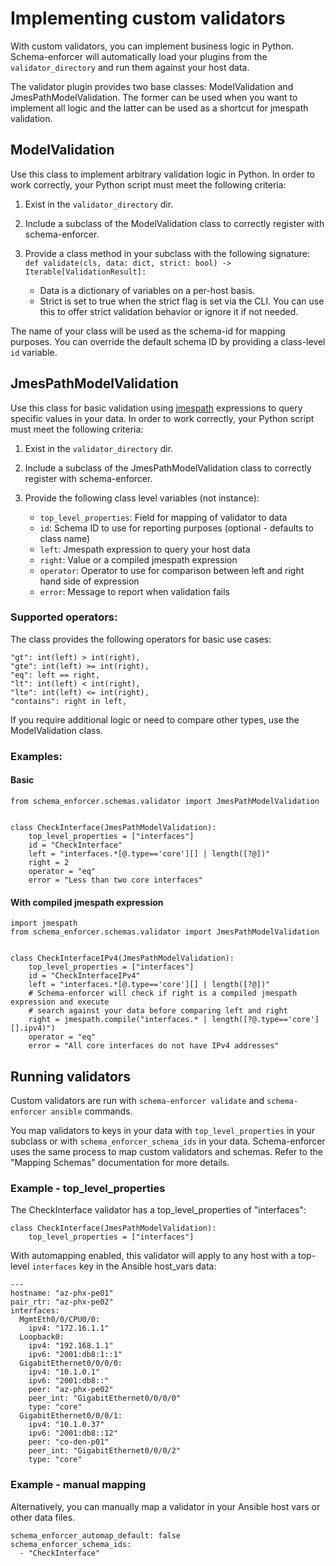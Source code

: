 # Implementing custom validators

With custom validators, you can implement business logic in Python. Schema-enforcer will automatically
load your plugins from the `validator_directory` and run them against your host data.

The validator plugin provides two base classes: ModelValidation and JmesPathModelValidation. The former can be used
when you want to implement all logic and the latter can be used as a shortcut for jmespath validation.

## ModelValidation

Use this class to implement arbitrary validation logic in Python. In order to work correctly, your Python script must meet
the following criteria:

1. Exist in the `validator_directory` dir.
2. Include a subclass of the ModelValidation class to correctly register with schema-enforcer.
3. Provide a class method in your subclass with the following signature:
`def validate(cls, data: dict, strict: bool) -> Iterable[ValidationResult]:`

   * Data is a dictionary of variables on a per-host basis.
   * Strict is set to true when the strict flag is set via the CLI. You can use this to offer strict validation behavior
   or ignore it if not needed.

The name of your class will be used as the schema-id for mapping purposes. You can override the default schema ID
by providing a class-level `id` variable.

## JmesPathModelValidation

Use this class for basic validation using [jmespath](https://jmespath.org/) expressions to query specific values in your data. In order to work correctly, your Python script must meet
the following criteria:

1. Exist in the `validator_directory` dir.
2. Include a subclass of the JmesPathModelValidation class to correctly register with schema-enforcer.
3. Provide the following class level variables (not instance):

   * `top_level_properties`: Field for mapping of validator to data
   * `id`: Schema ID to use for reporting purposes (optional - defaults to class name)
   * `left`: Jmespath expression to query your host data
   * `right`: Value or a compiled jmespath expression
   * `operator`: Operator to use for comparison between left and right hand side of expression
   * `error`: Message to report when validation fails

### Supported operators:

The class provides the following operators for basic use cases:

```
"gt": int(left) > int(right),
"gte": int(left) >= int(right),
"eq": left == right,
"lt": int(left) < int(right),
"lte": int(left) <= int(right),
"contains": right in left,
```

If you require additional logic or need to compare other types, use the ModelValidation class.

### Examples:

#### Basic
```
from schema_enforcer.schemas.validator import JmesPathModelValidation


class CheckInterface(JmesPathModelValidation):
    top_level_properties = ["interfaces"]
    id = "CheckInterface"
    left = "interfaces.*[@.type=='core'][] | length([?@])"
    right = 2
    operator = "eq"
    error = "Less than two core interfaces"
```

#### With compiled jmespath expression
```
import jmespath
from schema_enforcer.schemas.validator import JmesPathModelValidation


class CheckInterfaceIPv4(JmesPathModelValidation):
    top_level_properties = ["interfaces"]
    id = "CheckInterfaceIPv4"
    left = "interfaces.*[@.type=='core'][] | length([?@])"
    # Schema-enforcer will check if right is a compiled jmespath expression and execute
    # search against your data before comparing left and right
    right = jmespath.compile("interfaces.* | length([?@.type=='core'][].ipv4)")
    operator = "eq"
    error = "All core interfaces do not have IPv4 addresses"
```

## Running validators

Custom validators are run with `schema-enforcer validate` and `schema-enforcer ansible` commands.

You map validators to keys in your data with `top_level_properties` in your subclass or with `schema_enforcer_schema_ids`
in your data. Schema-enforcer uses the same process to map custom validators and schemas. Refer to the "Mapping Schemas" documentation
for more details.

### Example - top_level_properties

The CheckInterface validator has a top_level_properties of "interfaces":

```
class CheckInterface(JmesPathModelValidation):
    top_level_properties = ["interfaces"]
```

With automapping enabled, this validator will apply to any host with a top-level `interfaces` key in the Ansible host_vars data:

```
---
hostname: "az-phx-pe01"
pair_rtr: "az-phx-pe02"
interfaces:
  MgmtEth0/0/CPU0/0:
    ipv4: "172.16.1.1"
  Loopback0:
    ipv4: "192.168.1.1"
    ipv6: "2001:db8:1::1"
  GigabitEthernet0/0/0/0:
    ipv4: "10.1.0.1"
    ipv6: "2001:db8::"
    peer: "az-phx-pe02"
    peer_int: "GigabitEthernet0/0/0/0"
    type: "core"
  GigabitEthernet0/0/0/1:
    ipv4: "10.1.0.37"
    ipv6: "2001:db8::12"
    peer: "co-den-p01"
    peer_int: "GigabitEthernet0/0/0/2"
    type: "core"
```

### Example - manual mapping

Alternatively, you can manually map a validator in your Ansible host vars or other data files.

```
schema_enforcer_automap_default: false
schema_enforcer_schema_ids:
  - "CheckInterface"
```



